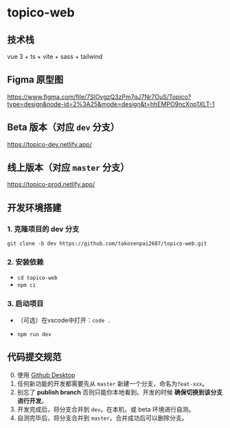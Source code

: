 # topico-web

## 技术栈

vue 3 + ts + vite + sass + tailwind

## Figma 原型图

https://www.figma.com/file/7SlOvgzQ3zPm7qJ7Nr7OuS/Topico?type=design&node-id=2%3A25&mode=design&t=hhEMPO9ncXnp1XLT-1

## Beta 版本（对应 `dev` 分支）

https://topico-dev.netlify.app/

## 线上版本（对应 `master` 分支）

https://topico-prod.netlify.app/

## 开发环境搭建

### 1. 克隆项目的 dev 分支

`git clone -b dev https://github.com/takosenpai2687/topico-web.git`

### 2. 安装依赖

- `cd topico-web`
- `npm ci`

### 3. 启动项目

- （可选）在vscode中打开：`code .`

- `npm run dev`

## 代码提交规范

0. 使用 [Github Desktop](https://desktop.github.com/)
1. 任何新功能的开发都需要先从 `master` 新建一个分支，命名为`feat-xxx`。
2. 别忘了 __publish branch__ 否则只能你本地看到。开发的时候 __确保切换到该分支进行开发__。
3. 开发完成后，将分支合并到 `dev`。在本机，或 beta 环境进行自测。
4. 自测完毕后，将分支合并到 `master`。合并成功后可以删除分支。
